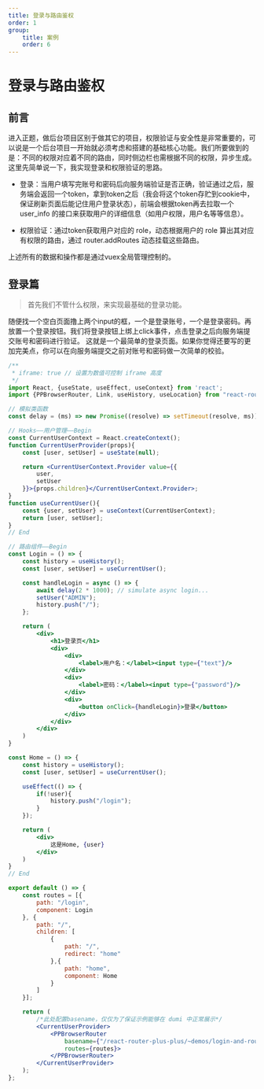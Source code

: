 ```yaml
---
title: 登录与路由鉴权
order: 1
group:
    title: 案例
    order: 6
---
```


# 登录与路由鉴权

## 前言

进入正题，做后台项目区别于做其它的项目，权限验证与安全性是非常重要的，可以说是一个后台项目一开始就必须考虑和搭建的基础核心功能。我们所要做到的是：不同的权限对应着不同的路由，同时侧边栏也需根据不同的权限，异步生成。这里先简单说一下，我实现登录和权限验证的思路。

* 登录：当用户填写完账号和密码后向服务端验证是否正确，验证通过之后，服务端会返回一个token，拿到token之后（我会将这个token存贮到cookie中，保证刷新页面后能记住用户登录状态），前端会根据token再去拉取一个 user_info 的接口来获取用户的详细信息（如用户权限，用户名等等信息）。

* 权限验证：通过token获取用户对应的 role，动态根据用户的 role 算出其对应有权限的路由，通过 router.addRoutes 动态挂载这些路由。

上述所有的数据和操作都是通过vuex全局管理控制的。

## 登录篇

> 首先我们不管什么权限，来实现最基础的登录功能。

随便找一个空白页面撸上两个input的框，一个是登录账号，一个是登录密码。再放置一个登录按钮。我们将登录按钮上绑上click事件，点击登录之后向服务端提交账号和密码进行验证。
这就是一个最简单的登录页面。如果你觉得还要写的更加完美点，你可以在向服务端提交之前对账号和密码做一次简单的校验。








```jsx
/**
 * iframe: true // 设置为数值可控制 iframe 高度
 */
import React, {useState, useEffect, useContext} from 'react';
import {PPBrowserRouter, Link, useHistory, useLocation} from "react-router-plus-plus"

// 模拟类函数
const delay = (ms) => new Promise((resolve) => setTimeout(resolve, ms))

// Hooks——用户管理——Begin
const CurrentUserContext = React.createContext();
function CurrentUserProvider(props){
    const [user, setUser] = useState(null);

    return <CurrentUserContext.Provider value={{
        user,
        setUser
    }}>{props.children}</CurrentUserContext.Provider>;
}
function useCurrentUser(){
    const {user, setUser} = useContext(CurrentUserContext);
    return [user, setUser];
}
// End

// 路由组件——Begin
const Login = () => {
    const history = useHistory();
    const [user, setUser] = useCurrentUser();

    const handleLogin = async () => {
        await delay(2 * 1000); // simulate async login...
        setUser("ADMIN");
        history.push("/");
    };

    return (
        <div>
            <h1>登录页</h1>
            <div>
                <div>
                    <label>用户名：</label><input type={"text"}/>
                </div>
                <div>
                    <label>密码：</label><input type={"password"}/>
                </div>
                <div>
                    <button onClick={handleLogin}>登录</button>
                </div>
            </div>
        </div>
    )
}

const Home = () => {
    const history = useHistory();
    const [user, setUser] = useCurrentUser();

    useEffect(() => {
        if(!user){
            history.push("/login");
        }
    });

    return (
        <div>
            这是Home, {user}        
        </div>
    )
}
// End

export default () => {
    const routes = [{
        path: "/login",
        component: Login
    }, {
        path: "/",
        children: [
            {
                path: "/",
                redirect: "home"
            },{
                path: "home",
                component: Home
            }
        ]
    }];

    return (
        /*此处配置basename，仅仅为了保证示例能够在 dumi 中正常展示*/
        <CurrentUserProvider>
            <PPBrowserRouter
                basename={"/react-router-plus-plus/~demos/login-and-routeauth-demo"} 
                routes={routes}>
            </PPBrowserRouter>
        </CurrentUserProvider>
    );
};
```


